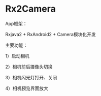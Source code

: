 # Rx2Camera

App框架：

Rxjava2 + RxAndroid2 + Camera模块化开发

主要功能：

1）启动相机

2）相机前后摄像头切换

3）相机闪光灯打开、关闭

4）相机预览界面放大
